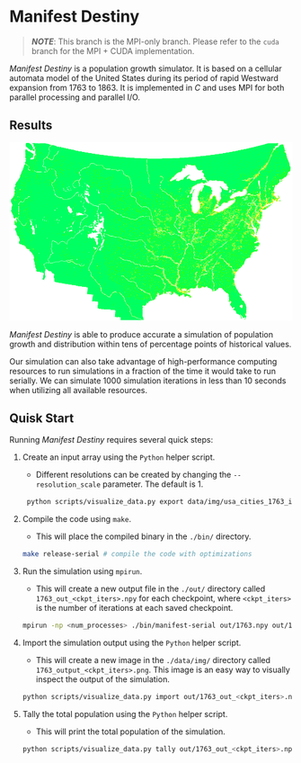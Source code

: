 # Manifest Destiny

> ***NOTE***: This branch is the MPI-only branch.  Please refer to the `cuda` branch for the MPI + CUDA implementation.

*Manifest Destiny* is a population growth simulator.  It is based on a cellular automata model of the United States during its period of rapid Westward expansion from 1763 to 1863.  It is implemented in *C* and uses MPI for both parallel processing and parallel I/O.

## Results

![A result of the simulation in the year 1863](data/img/1763_output.png)

*Manifest Destiny* is able to produce accurate a simulation of population growth and distribution within tens of percentage points of historical values.

Our simulation can also take advantage of high-performance computing resources to run simulations in a fraction of the time it would take to run serially.  We can simulate 1000 simulation iterations in less than 10 seconds when utilizing all available resources.

## Quisk Start

Running *Manifest Destiny* requires several quick steps:

1. Create an input array using the `Python` helper script.
    * Different resolutions can be created by changing the `--resolution_scale` parameter.  The default is 1.
   ```bash
    python scripts/visualize_data.py export data/img/usa_cities_1763_iso.png out/1763.npy --resolution_scale 1
   ```
   
2. Compile the code using `make`.
    * This will place the compiled binary in the `./bin/` directory.
    ```bash
    make release-serial # compile the code with optimizations
    ```
   
3. Run the simulation using `mpirun`.
    * This will create a new output file in the `./out/` directory called `1763_out_<ckpt_iters>.npy` for each checkpoint, where `<ckpt_iters>` is the number of iterations at each saved checkpoint.
    ```bash
    mpirun -np <num_processes> ./bin/manifest-serial out/1763.npy out/1763_out.npy <iterations> <ckpt_iters>
    ```

4. Import the simulation output using the `Python` helper script.
    * This will create a new image in the `./data/img/` directory called `1763_output_<ckpt_iters>.png`.  This image is an easy way to visually inspect the output of the simulation.
    ```bash
    python scripts/visualize_data.py import out/1763_out_<ckpt_iters>.npy out/1763_output_<ckpt_iters>.png --resolution_scale 1
    ```
   
5. Tally the total population using the `Python` helper script.
    * This will print the total population of the simulation.
    ```bash
    python scripts/visualize_data.py tally out/1763_out_<ckpt_iters>.npy
    ```